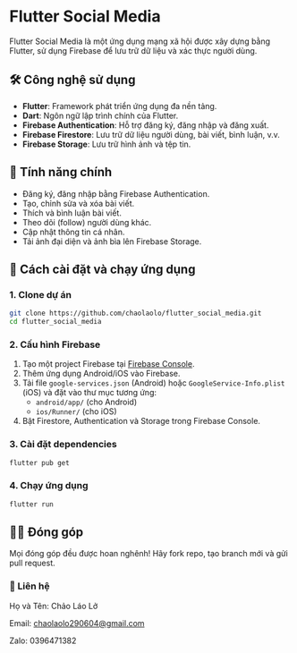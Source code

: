 # Flutter Social Media

Flutter Social Media là một ứng dụng mạng xã hội được xây dựng bằng Flutter, sử dụng Firebase để lưu trữ dữ liệu và xác thực người dùng.

## 🛠 Công nghệ sử dụng
- **Flutter**: Framework phát triển ứng dụng đa nền tảng.
- **Dart**: Ngôn ngữ lập trình chính của Flutter.
- **Firebase Authentication**: Hỗ trợ đăng ký, đăng nhập và đăng xuất.
- **Firebase Firestore**: Lưu trữ dữ liệu người dùng, bài viết, bình luận, v.v.
- **Firebase Storage**: Lưu trữ hình ảnh và tệp tin.

## 🚀 Tính năng chính
- Đăng ký, đăng nhập bằng Firebase Authentication.
- Tạo, chỉnh sửa và xóa bài viết.
- Thích và bình luận bài viết.
- Theo dõi (follow) người dùng khác.
- Cập nhật thông tin cá nhân.
- Tải ảnh đại diện và ảnh bìa lên Firebase Storage.

## 📌 Cách cài đặt và chạy ứng dụng
### 1. Clone dự án
```sh
git clone https://github.com/chaolaolo/flutter_social_media.git
cd flutter_social_media
```
### 2. Cấu hình Firebase
1. Tạo một project Firebase tại [Firebase Console](https://console.firebase.google.com/).
2. Thêm ứng dụng Android/iOS vào Firebase.
3. Tải file `google-services.json` (Android) hoặc `GoogleService-Info.plist` (iOS) và đặt vào thư mục tương ứng:
   - `android/app/` (cho Android)
   - `ios/Runner/` (cho iOS)
4. Bật Firestore, Authentication và Storage trong Firebase Console.

### 3. Cài đặt dependencies
```sh
flutter pub get
```
### 4. Chạy ứng dụng
```sh
flutter run
```


## 👨‍💻 Đóng góp
Mọi đóng góp đều được hoan nghênh! Hãy fork repo, tạo branch mới và gửi pull request.

### 📩 Liên hệ  

Họ và Tên: Chảo Láo Lở

Email: chaolaolo290604@gmail.com

Zalo: 0396471382

